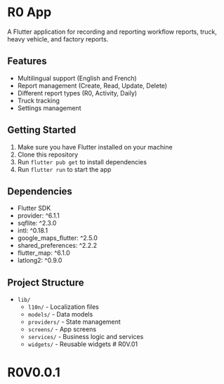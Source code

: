 # R0 App

A Flutter application for recording and reporting workflow reports, truck, heavy vehicle, and factory reports.

## Features

- Multilingual support (English and French)
- Report management (Create, Read, Update, Delete)
- Different report types (R0, Activity, Daily)
- Truck tracking
- Settings management

## Getting Started

1. Make sure you have Flutter installed on your machine
2. Clone this repository
3. Run `flutter pub get` to install dependencies
4. Run `flutter run` to start the app

## Dependencies

- Flutter SDK
- provider: ^6.1.1
- sqflite: ^2.3.0
- intl: ^0.18.1
- google_maps_flutter: ^2.5.0
- shared_preferences: ^2.2.2
- flutter_map: ^6.1.0
- latlong2: ^0.9.0

## Project Structure

- `lib/`
  - `l10n/` - Localization files
  - `models/` - Data models
  - `providers/` - State management
  - `screens/` - App screens
  - `services/` - Business logic and services
  - `widgets/` - Reusable widgets # R0V.01
# R0V0.0.1
